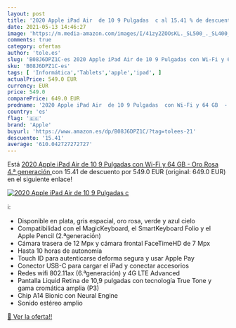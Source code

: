 ```yaml
---
layout: post
title: '2020 Apple iPad Air  de 10 9 Pulgadas  c al 15.41 % de descuento'
date: 2021-05-13 14:46:27
image: 'https://m.media-amazon.com/images/I/41zy2ZOOsKL._SL500_._SL400_.jpg'
comments: true
category: ofertas
author: 'tole.es'
slug: 'B08J6DPZ1C-es 2020 Apple iPad Air de 10 9 Pulgadas con Wi-Fi y 64 GB -...'
sku: 'B08J6DPZ1C-es'
tags: [ 'Informática','Tablets','apple','ipad', ]
actualPrice: 549.0 EUR
currency: EUR
price: 549.0
comparePrice: 649.0 EUR
prodname: '2020 Apple iPad Air  de 10 9 Pulgadas  con Wi-Fi y 64 GB  - Oro Rosa  4.ª generación '
country: 'es'
flag: '🇪🇸'
brand: 'Apple'
buyurl: 'https://www.amazon.es/dp/B08J6DPZ1C/?tag=tolees-21'
descuento: '15.41'
average: '610.042727272727'
---
```


Está [2020 Apple iPad Air  de 10 9 Pulgadas  con Wi-Fi y 64 GB  - Oro Rosa  4.ª generación ](https://www.amazon.es/dp/B08J6DPZ1C/?tag=tolees-21) con 15.41 de descuento por 549.0 EUR (original: 649.0 EUR) en el siguiente enlace!

[![2020 Apple iPad Air  de 10 9 Pulgadas  c](https://m.media-amazon.com/images/I/41zy2ZOOsKL._SL500_._SL400_.jpg)](https://www.amazon.es/dp/B08J6DPZ1C/?tag=tolees-21)

ℹ️:

- Disponible en plata, gris espacial, oro rosa, verde y azul cielo
- Compatibilidad con el MagicKeyboard, el SmartKeyboard Folio y el Apple Pencil (2.ªgeneración)
- Cámara trasera de 12 Mpx y cámara frontal FaceTimeHD de 7 Mpx
- Hasta 10 horas de autonomía
- Touch ID para autenticarse deforma segura y usar Apple Pay
- Conector USB-C para cargar el iPad y conectar accesorios
- Redes wifi 802.11ax (6.ªgeneración) y 4G LTE Advanced
- Pantalla Liquid Retina de 10,9 pulgadas con tecnología True Tone y gama cromática amplia (P3)
- Chip A14 Bionic con Neural Engine
- Sonido estéreo amplio

[🛒 Ver la oferta!!](https://www.amazon.es/dp/B08J6DPZ1C/?tag=tolees-21)
